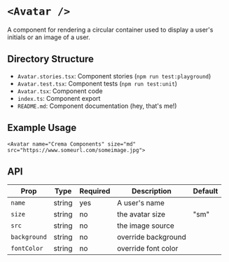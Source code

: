 # `<Avatar />`

A component for rendering a circular container used to display a user's initials or an image of a user.

## Directory Structure

- `Avatar.stories.tsx`: Component stories (`npm run test:playground`)
- `Avatar.test.tsx`: Component tests (`npm run test:unit`)
- `Avatar.tsx`: Component code
- `index.ts`: Component export
- `README.md`: Component documentation (hey, that's me!)

## Example Usage

```tsx
<Avatar name="Crema Components" size="md" src="https://www.someurl.com/someimage.jpg">
```

## API

| Prop         | Type   | Required | Description         | Default |
| ------------ | ------ | -------- | ------------------- | ------- |
| `name`       | string | yes      | A user's name       |         |
| `size`       | string | no       | the avatar size     | "sm"    |
| `src`        | string | no       | the image source    |         |
| `background` | string | no       | override background |         |
| `fontColor`  | string | no       | override font color |         |
